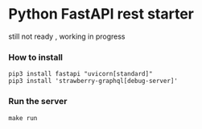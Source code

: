 # Python FastAPI rest starter

still not ready , working in progress




### How to install


```
pip3 install fastapi "uvicorn[standard]"
pip3 install 'strawberry-graphql[debug-server]'
```

### Run the server
```
make run
```